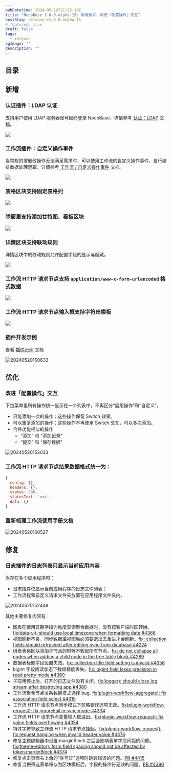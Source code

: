 ```yaml
---
pubDatetime: 2024-05-19T21:25:10Z
title: "NocoBase 1.0.0-alpha.15: 新增插件、改进「配置操作」交互"
postSlug: release-v1.0.0-alpha.15
# featured: true
draft: false
tags:
  - release
ogImage: ""
description: ""
---
```


## 目录

## 新增

### 认证插件：LDAP 认证

支持用户使用 LDAP 服务器账号密码登录 NocoBase，详情参考 [认证：LDAP](/handbook/auth-ldap) 文档。

![](https://static-docs.nocobase.com/202405191513995.png)

### 工作流插件：自定义操作事件

当常规的增删改操作无法满足需求时，可以使用工作流的自定义操作事件，自行编排数据处理逻辑，详情参考 [工作流 / 自定义操作事件](/handbook/workflow/plugins/custom-action-trigger) 文档。

![](https://static-docs.nocobase.com/202405191515770.png)

### 表格区块支持固定表格列

![](https://static-docs.nocobase.com/202405191512587.png)

### 弹窗里支持添加甘特图、看板区块

![](https://static-docs.nocobase.com/202405191512280.png)

### 详情区块支持联动规则

详情区块中的联动规则允许配置字段的显示与隐藏。

![](https://static-docs.nocobase.com/202405191513781.png)

### 工作流 HTTP 请求节点支持 `application/www-x-form-urlencoded` 格式数据

![](https://static-docs.nocobase.com/202405191514472.png)

### 工作流 HTTP 请求节点输入框支持字符串模板

![](https://static-docs.nocobase.com/202405191514748.png)

### 插件开发示例

查看 [插件示例](/plugin-samples) 文档

![20240520160633](https://static-docs.nocobase.com/20240520160633.png)

## 优化

### 改进「配置操作」交互

下拉菜单里所有操作统一显示在一个列表中，不再区分“启用操作”和“自定义”。

- 只能添加一次的操作：这些操作保留 Switch 效果。
- 可以重复添加的操作：这些操作不再使用 Switch 交互，可以多次添加。
- 合并功能相似的操作
  - “添加” 和 “添加记录”
  - “提交” 和 “保存数据”

![20240520153033](https://static-docs.nocobase.com/20240520153033.png)

### 工作流 HTTP 请求节点结果数据格式统一为：

```js
{
  config: {},
  headers: {},
  status: 500,
  statusText: 'xxx',
  data: {}
}
```

### 重新梳理工作流使用手册文档

![20240520160527](https://static-docs.nocobase.com/20240520160527.png)

## 修复

### 日志插件的日志列表只显示当前应用内容

当存在多个应用程序时：

- 日志插件仅显示当前应用程序的日志文件列表；
- 工作流程和自定义请求文件夹放置在应用程序文件夹内。

![20240520152448](https://static-docs.nocobase.com/20240520152448.png)

其他主要修复内容有：

- 图表在使用日期字段为维度查询聚合数据时，没有按客户端时区转换。<a href="https://github.com/nocobase/nocobase/pull/4366" target="_blank">fix(data-vi): should use local timezone when formatting date #4366</a>
- 视图刷新不良，同步数据库视图后必须要退出去重进才会刷新。<a href="https://github.com/nocobase/nocobase/pull/4224" target="_blank">fix: collection fields should refreshed after editing sync from database #4224</a>
- 树表表格区块添加子节点的时候不收起所有节点。<a href="https://github.com/nocobase/nocobase/pull/4289" target="_blank">fix: do not collapse all nodes when adding a child node in the tree table block #4289</a>
- 数据表标题字段设置失效。<a href="https://github.com/nocobase/nocobase/pull/4358" target="_blank">fix: collection title field setting is invalid #4358</a>
- bigint 字段阅读状态下数值精度丢失。<a href="https://github.com/nocobase/nocobase/pull/4360" target="_blank">fix: bigint field loses precision in read pretty mode #4360</a>
- 子应用停止后，打开的日志文件没有关闭。<a href="https://github.com/nocobase/nocobase/pull/4380" target="_blank">fix(logger): should close log stream after destroying app #4380</a>
- 工作流聚合节点关系数据模式选择 bug. <a href="https://github.com/nocobase/nocobase/pull/4315" target="_blank">fix(plugin-workflow-aggregate): fix association field select #4315</a>
- 工作流 HTTP 请求节点同步模式下忽略错误选项无效。<a href="https://github.com/nocobase/nocobase/pull/4334" target="_blank">fix(plugin-workflow-request): fix ignoreFail in sync mode #4334</a>
- 工作流 HTTP 请求节点变量输入框溢出。<a href="https://github.com/nocobase/nocobase/pull/4353" target="_blank">fix(plugin-workflow-request): fix value fields overflowing #4354</a>
- 特殊字符导致工作流 HTTP 请求节点挂起。<a href="https://github.com/nocobase/nocobase/pull/4376" target="_blank">fix(plugin-workflow-request): fix request hanging when invalid header value #4376</a>
- 修复主题编辑器中设置 marginBlock 之后会影响表单字段间距的问题。<a href="https://github.com/nocobase/nocobase/pull/4374" target="_blank">fix(theme-editor): form field spacing should not be affected by token.marginBlock #4374</a>
- 修复点击页面右上角的“许可证”选项时跳转错误的问题。[PR #4415](https://github.com/nocobase/nocobase/pull/4415)
- 修复当把筛选表单保存为区块模板后，字段的操作符无效的问题。[PR #4390](https://github.com/nocobase/nocobase/pull/4390)